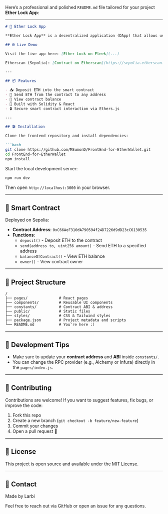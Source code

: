 Here’s a professional and polished `README.md` file tailored for your project **Ether Lock App**:

---

```markdown
# 🔐 Ether Lock App

**Ether Lock App** is a decentralized application (DApp) that allows users to securely deposit, lock, and transfer ETH on the Ethereum blockchain. It features a smart contract deployed on the Sepolia testnet and a user-friendly React frontend.

## 🌐 Live Demo

Visit the live app here: [Ether Lock on Fleek](...)

Etherscan (Sepolia): [Contract on Etherscan](https://sepolia.etherscan.io/address/0xc66aef310da790594f24d7226d9dd23cc6130535#code)

---

## 📦 Features

- 📥 Deposit ETH into the smart contract
- 💸 Send ETH from the contract to any address
- 👀 View contract balance
- 🧠 Built with Solidity & React
- 🔒 Secure smart contract interaction via Ethers.js

---

## 🛠️ Installation

Clone the frontend repository and install dependencies:

```bash
git clone https://github.com/MSumonD/FrontEnd-for-EtherWallet.git
cd FrontEnd-for-EtherWallet
npm install
```

Start the local development server:

```bash
npm run dev
```

Then open `http://localhost:3000` in your browser.

---

## 🔗 Smart Contract

Deployed on Sepolia:

- **Contract Address**: `0xC66AeF310dA790594f24D7226d9dD23cC6130535`
- **Functions**:
  - `deposit()` - Deposit ETH to the contract
  - `send(address to, uint256 amount)` - Send ETH to a specified address
  - `balanceOfContract()` - View ETH balance
  - `owner()` - View contract owner

---

## 📁 Project Structure

```plaintext
/
├── pages/              # React pages
├── components/         # Reusable UI components
├── constants/          # Contract ABI & address
├── public/             # Static files
├── styles/             # CSS & Tailwind styles
├── package.json        # Project metadata and scripts
└── README.md           # You're here :)
```

---

## 🧪 Development Tips

- Make sure to update your **contract address** and **ABI** inside `constants/`.
- You can change the RPC provider (e.g., Alchemy or Infura) directly in the `pages/index.js`.

---

## 🤝 Contributing

Contributions are welcome! If you want to suggest features, fix bugs, or improve the code:

1. Fork this repo
2. Create a new branch (`git checkout -b feature/new-feature`)
3. Commit your changes
4. Open a pull request 🚀

---

## 📜 License

This project is open source and available under the [MIT License](LICENSE).

---

## 💬 Contact

Made by Larbi

Feel free to reach out via GitHub or open an issue for any questions.
```